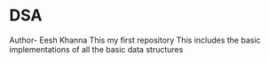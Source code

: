 # DSA
Author- Eesh Khanna 
This my first repository 
This includes the basic implementations of all the basic data structures 
